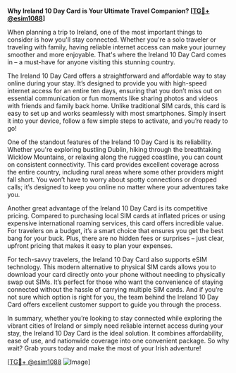 **Why Ireland 10 Day Card is Your Ultimate Travel Companion? [[TG💪+ @esim1088](https://t.me/s/esim1088)]**

When planning a trip to Ireland, one of the most important things to consider is how you'll stay connected. Whether you're a solo traveler or traveling with family, having reliable internet access can make your journey smoother and more enjoyable. That's where the Ireland 10 Day Card comes in – a must-have for anyone visiting this stunning country.

The Ireland 10 Day Card offers a straightforward and affordable way to stay online during your stay. It’s designed to provide you with high-speed internet access for an entire ten days, ensuring that you don’t miss out on essential communication or fun moments like sharing photos and videos with friends and family back home. Unlike traditional SIM cards, this card is easy to set up and works seamlessly with most smartphones. Simply insert it into your device, follow a few simple steps to activate, and you’re ready to go!

One of the standout features of the Ireland 10 Day Card is its reliability. Whether you're exploring bustling Dublin, hiking through the breathtaking Wicklow Mountains, or relaxing along the rugged coastline, you can count on consistent connectivity. This card provides excellent coverage across the entire country, including rural areas where some other providers might fall short. You won’t have to worry about spotty connections or dropped calls; it’s designed to keep you online no matter where your adventures take you.

Another great advantage of the Ireland 10 Day Card is its competitive pricing. Compared to purchasing local SIM cards at inflated prices or using expensive international roaming services, this card offers incredible value. For travelers on a budget, it’s a smart choice that ensures you get the best bang for your buck. Plus, there are no hidden fees or surprises – just clear, upfront pricing that makes it easy to plan your expenses.

For tech-savvy travelers, the Ireland 10 Day Card also supports eSIM technology. This modern alternative to physical SIM cards allows you to download your card directly onto your phone without needing to physically swap out SIMs. It’s perfect for those who want the convenience of staying connected without the hassle of carrying multiple SIM cards. And if you’re not sure which option is right for you, the team behind the Ireland 10 Day Card offers excellent customer support to guide you through the process.

In summary, whether you’re looking to stay connected while exploring the vibrant cities of Ireland or simply need reliable internet access during your stay, the Ireland 10 Day Card is the ideal solution. It combines affordability, ease of use, and nationwide coverage into one convenient package. So why wait? Grab yours today and make the most of your Irish adventure! 

[[TG💪+ @esim1088](https://t.me/s/esim1088) ![Image](https://i.postimg.cc/Y0z9fWf4/image.png)]